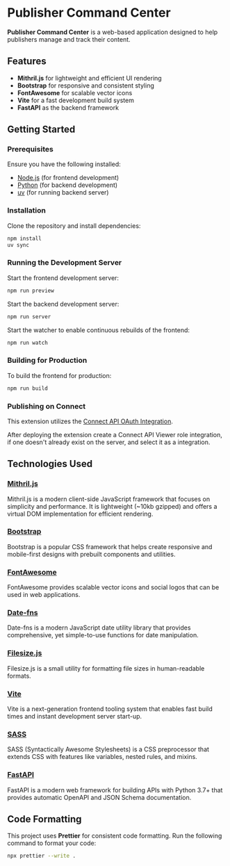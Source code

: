 # Publisher Command Center

**Publisher Command Center** is a web-based application designed to help publishers manage and track their content.

## Features

- **Mithril.js** for lightweight and efficient UI rendering
- **Bootstrap** for responsive and consistent styling
- **FontAwesome** for scalable vector icons
- **Vite** for a fast development build system
- **FastAPI** as the backend framework

## Getting Started

### Prerequisites

Ensure you have the following installed:

- [Node.js](https://nodejs.org/) (for frontend development)
- [Python](https://www.python.org/) (for backend development)
- [uv](https://github.com/astral-sh/uv) (for running backend server)

### Installation

Clone the repository and install dependencies:

```sh
npm install
uv sync
```

### Running the Development Server

Start the frontend development server:

```sh
npm run preview
```

Start the backend development server:

```sh
npm run server
```

Start the watcher to enable continuous rebuilds of the frontend:

```sh
npm run watch
```


### Building for Production

To build the frontend for production:

```sh
npm run build
```

### Publishing on Connect

This extension utilizes the [Connect API OAuth Integration](https://docs.posit.co/connect/admin/integrations/oauth-integrations/connect/index.html#create-connect-api-integration-in-posit-connect).

After deploying the extension create a Connect API Viewer role integration, if
one doesn't already exist on the server, and select it as a integration.

## Technologies Used

### [Mithril.js](https://mithril.js.org/)

Mithril.js is a modern client-side JavaScript framework that focuses on simplicity and performance. It is lightweight (~10kb gzipped) and offers a virtual DOM implementation for efficient rendering.

### [Bootstrap](https://getbootstrap.com/)

Bootstrap is a popular CSS framework that helps create responsive and mobile-first designs with prebuilt components and utilities.

### [FontAwesome](https://fontawesome.com/)

FontAwesome provides scalable vector icons and social logos that can be used in web applications.

### [Date-fns](https://date-fns.org/)

Date-fns is a modern JavaScript date utility library that provides comprehensive, yet simple-to-use functions for date manipulation.

### [Filesize.js](https://filesizejs.com/)

Filesize.js is a small utility for formatting file sizes in human-readable formats.

### [Vite](https://vitejs.dev/)

Vite is a next-generation frontend tooling system that enables fast build times and instant development server start-up.

### [SASS](https://sass-lang.com/)

SASS (Syntactically Awesome Stylesheets) is a CSS preprocessor that extends CSS with features like variables, nested rules, and mixins.

### [FastAPI](https://fastapi.tiangolo.com/)

FastAPI is a modern web framework for building APIs with Python 3.7+ that provides automatic OpenAPI and JSON Schema documentation.

## Code Formatting

This project uses **Prettier** for consistent code formatting. Run the following command to format your code:

```sh
npx prettier --write .
```
